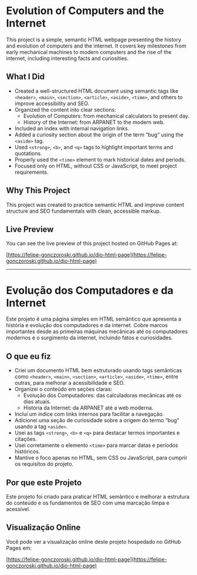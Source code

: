 # Evolution of Computers and the Internet

This project is a simple, semantic HTML webpage presenting the history and evolution of computers and the internet. It covers key milestones from early mechanical machines to modern computers and the rise of the internet, including interesting facts and curiosities.

## What I Did

- Created a well-structured HTML document using semantic tags like `<header>`, `<main>`, `<section>`, `<article>`, `<aside>`, `<time>`, and others to improve accessibility and SEO.
- Organized the content into clear sections:
  - Evolution of Computers: from mechanical calculators to present day.
  - History of the Internet: from ARPANET to the modern web.
- Included an index with internal navigation links.
- Added a curiosity section about the origin of the term “bug” using the `<aside>` tag.
- Used `<strong>`, `<b>`, and `<q>` tags to highlight important terms and quotations.
- Properly used the `<time>` element to mark historical dates and periods.
- Focused only on HTML, without CSS or JavaScript, to meet project requirements.

## Why This Project

This project was created to practice semantic HTML and improve content structure and SEO fundamentals with clean, accessible markup.

## Live Preview

You can see the live preview of this project hosted on GitHub Pages at:

[https://felipe-gonczoroski.github.io/dio-html-page](https://felipe-gonczoroski.github.io/dio-html-page)

---

# Evolução dos Computadores e da Internet

Este projeto é uma página simples em HTML semântico que apresenta a história e evolução dos computadores e da internet. Cobre marcos importantes desde as primeiras máquinas mecânicas até os computadores modernos e o surgimento da internet, incluindo fatos e curiosidades.

## O que eu fiz

- Criei um documento HTML bem estruturado usando tags semânticas como `<header>`, `<main>`, `<section>`, `<article>`, `<aside>`, `<time>`, entre outras, para melhorar a acessibilidade e SEO.
- Organizei o conteúdo em seções claras:
  - Evolução dos Computadores: das calculadoras mecânicas até os dias atuais.
  - História da Internet: da ARPANET até a web moderna.
- Incluí um índice com links internos para facilitar a navegação.
- Adicionei uma seção de curiosidade sobre a origem do termo “bug” usando a tag `<aside>`.
- Usei as tags `<strong>`, `<b>` e `<q>` para destacar termos importantes e citações.
- Usei corretamente o elemento `<time>` para marcar datas e períodos históricos.
- Mantive o foco apenas no HTML, sem CSS ou JavaScript, para cumprir os requisitos do projeto.

## Por que este Projeto

Este projeto foi criado para praticar HTML semântico e melhorar a estrutura do conteúdo e os fundamentos de SEO com uma marcação limpa e acessível.

## Visualização Online

Você pode ver a visualização online deste projeto hospedado no GitHub Pages em:

[https://felipe-gonczoroski.github.io/dio-html-page](https://felipe-gonczoroski.github.io/dio-html-page)
